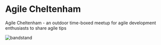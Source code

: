 # Agile Cheltenham

Agile Cheltenham - an outdoor time-boxed meetup for agile development enthusiasts to share agile tips

![bandstand](https://github.com/MatBenfield/agileinthepark.thechels.uk/blob/gh-pages/bandstand.png)

